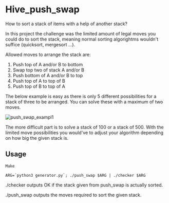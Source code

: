 # Hive_push_swap

How to sort a stack of items with a help of another stack?

In this project the challenge was the limited amount of legal moves you could do to sort the stack, meaning normal sorting algorightms wouldn't suffice (quicksort, mergesort ...).

Allowed moves to arrange the stack are: 
1. Push top of A and/or B to bottom
2. Swap top two of stack A and/or B
3. Push bottom of A and/or B to top
4. Push top of A to top of B
5. Push top of B to top of A

The below example is easy as there is only 5 different possibilities for a stack of three to be arranged. You can solve these with a maximum of two moves.

![push_swap_exampl1](https://user-images.githubusercontent.com/43127337/186123843-5f1f6763-71c8-4417-ba80-a303b151fded.png)

The more difficult part is to solve a stack of 100 or a stack of 500. With the limited move possibilities you would've to adjust your algorithm depending on how big the given stack is.

## Usage

```bash
Make
```

```
ARG=`python3 generator.py`; ./push_swap $ARG | ./checker $ARG
```

./checker outputs OK if the stack given from push_swap is actually sorted.

./push_swap outputs the moves required to sort the given stack.

